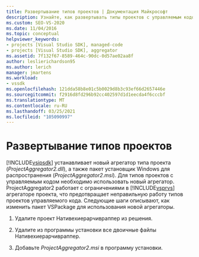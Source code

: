 ```yaml
---
title: Развертывание типов проектов | Документация Майкрософт
description: Узнайте, как развертывать типы проектов с управляемым кодом с помощью нового агрегатора типа проекта и установщик Windows пакета для повторного распространения в пакете SDK для Visual Studio.
ms.custom: SEO-VS-2020
ms.date: 11/04/2016
ms.topic: conceptual
helpviewer_keywords:
- projects [Visual Studio SDK], managed-code
- projects [Visual Studio SDK], aggregator
ms.assetid: 7f132f67-8589-464c-90dc-0d57ae02aa8f
author: leslierichardson95
ms.author: lerich
manager: jmartens
ms.workload:
- vssdk
ms.openlocfilehash: 121dda58b8e01c5b0029d8b3c93ef66d2657446e
ms.sourcegitcommit: f2916d8fd296b92cc402597d1d1eecda4f6cccbf
ms.translationtype: MT
ms.contentlocale: ru-RU
ms.lasthandoff: 03/25/2021
ms.locfileid: "105090997"
---
```

# <a name="deploy-project-types"></a>Развертывание типов проектов
[!INCLUDE[vsipsdk](../../extensibility/includes/vsipsdk_md.md)] устанавливает новый агрегатор типа проекта (*ProjectAggregator2.dll*), а также пакет установщик Windows для распространения (*ProjectAggregator2.msi*). Для типов проектов с управляемым кодом необходимо использовать новый агрегатор. ProjectAggregator2 работает с ограничениями в [!INCLUDE[vsprvs](../../code-quality/includes/vsprvs_md.md)] агрегаторе проекта, что предотвращает неправильную работу типов проектов управляемого кода. Следующие шаги описывают, как изменить пакет VSPackage для использования новой агрегаторы.

1. Удалите проект Нативехиерарчивраппер из решения.

2. Удалите из программы установки все двоичные файлы Нативехиерарчивраппер.

3. Добавьте *ProjectAggregator2.msi* в программу установки.
